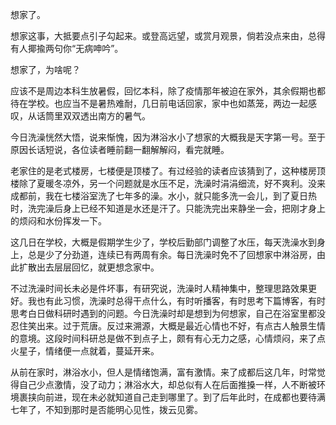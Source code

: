 想家了。

想家这事，大抵要点引子勾起来。或登高远望，或赏月观景，倘若没点来由，总得有人揶揄两句你“无病呻吟”。

想家了，为啥呢？

应该不是周边本科生放暑假，回忆本科，除了疫情那年被迫在家外，其余假期也都待在学校。也应当不是暑热难耐，几日前电话回家，家中也如蒸笼，两边一起感叹，从话筒里双双透出南方的暑气。

今日洗澡恍然大悟，说来惭愧，因为淋浴水小了想家的大概我是天字第一号。至于原因长话短说，各位读者睡前翻一翻解解闷，看完就睡。

老家住的是老式楼房，七楼便是顶楼了。有过经验的读者应该猜到了，这种楼房顶楼除了夏暖冬凉外，另一个问题就是水压不足，洗澡时涓涓细流，好不爽利。没来成都前，我在七楼浴室洗了七年多的澡。水小，就只能多洗一会儿，到了夏日热时，洗完澡后身上已经不知道是水还是汗了。只能洗完出来静坐一会，把刚才身上的烦闷和水份挥发一下。

这几日在学校，大概是假期学生少了，学校后勤部门调整了水压，每天洗澡水到身上，总是少了分劲道，连续已有两周有余。每日洗澡时免不了回想家中淋浴房，由此扩散出去层层回忆，就更想念家中。

不过洗澡时间长未必是件坏事，有研究说，洗澡时人精神集中，整理思路效果更好。我也有此习惯，洗澡时总得干点什么，有时听播客，有时思考下篇博客，有时思考白日做科研时遇到的问题。今日洗澡时却是想到为何想家，自己在浴室里都没忍住笑出来。过于荒唐。反过来溯源，大概是最近心情也不好，有点古人触景生情的意境。这段时间科研总是做不到点子上，颇有有心无力之感，心情烦闷，来了点火星子，情绪便一点就着，蔓延开来。

从前在家时，淋浴水小，但人是情绪饱满，富有激情。来了成都后这几年，时常觉得自己少点激情，没了动力；淋浴水大，却总似有人在后面推搡一样，人不断被环境裹挟向前进，现在未必就知道自己走到哪里了。到了后年此时，在成都也要待满七年了，不知到那时是否能明心见性，拨云见雾。